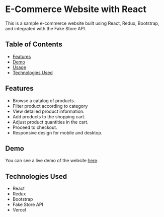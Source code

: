 
# E-Commerce Website with React

This is a sample e-commerce website built using React, Redux, Bootstrap, and integrated with the Fake Store API.



## Table of Contents

- [Features](#features)
- [Demo](#demo)
- [Usage](#usage)
- [Technologies Used](#technologies-used)

## Features

- Browse a catalog of products.
- Filter product according to category
- View detailed product information.
- Add products to the shopping cart.
- Adjust product quantities in the cart.
- Proceed to checkout.
- Responsive design for mobile and desktop.

## Demo

You can see a live demo of the website [here](https://totalitycorp-frontend-challenge-k1v9si2vu-jagadasahil-gmailcom.vercel.app/).

## Technologies Used

- React
- Redux
- Bootstrap
- Fake Store API
- Vercel


